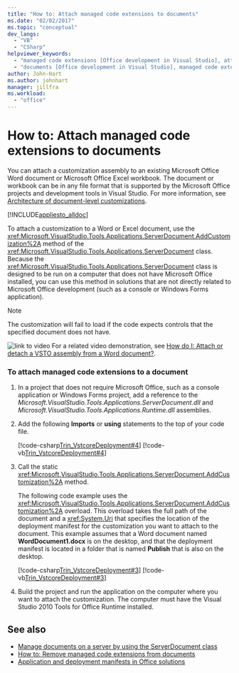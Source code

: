 ```yaml
---
title: "How to: Attach managed code extensions to documents"
ms.date: "02/02/2017"
ms.topic: "conceptual"
dev_langs:
  - "VB"
  - "CSharp"
helpviewer_keywords:
  - "managed code extensions [Office development in Visual Studio], attaching"
  - "documents [Office development in Visual Studio], managed code extensions"
author: John-Hart
ms.author: johnhart
manager: jillfra
ms.workload:
  - "office"
---
```

# How to: Attach managed code extensions to documents
  You can attach a customization assembly to an existing Microsoft Office Word document or Microsoft Office Excel workbook. The document or workbook can be in any file format that is supported by the Microsoft Office projects and development tools in Visual Studio. For more information, see [Architecture of document-level customizations](../vsto/architecture-of-document-level-customizations.md).

 [!INCLUDE[appliesto_alldoc](../vsto/includes/appliesto-alldoc-md.md)]

 To attach a customization to a Word or Excel document, use the <xref:Microsoft.VisualStudio.Tools.Applications.ServerDocument.AddCustomization%2A> method of the <xref:Microsoft.VisualStudio.Tools.Applications.ServerDocument> class. Because the <xref:Microsoft.VisualStudio.Tools.Applications.ServerDocument> class is designed to be run on a computer that does not have Microsoft Office installed, you can use this method in solutions that are not directly related to Microsoft Office development (such as a console or Windows Forms application).

> [!NOTE]
> The customization will fail to load if the code expects controls that the specified document does not have.

 ![link to video](../vsto/media/playvideo.gif "link to video") For a related video demonstration, see [How do I: Attach or detach a VSTO assembly from a Word document?](http://go.microsoft.com/fwlink/?LinkId=136782).

### To attach managed code extensions to a document

1. In a project that does not require Microsoft Office, such as a console application or Windows Forms project, add a reference to the *Microsoft.VisualStudio.Tools.Applications.ServerDocument.dll* and *Microsoft.VisualStudio.Tools.Applications.Runtime.dll* assemblies.

2. Add the following **Imports** or **using** statements to the top of your code file.

     [!code-csharp[Trin_VstcoreDeployment#4](../vsto/codesnippet/CSharp/Trin_VstcoreDeploymentCS/Program.cs#4)]
     [!code-vb[Trin_VstcoreDeployment#4](../vsto/codesnippet/VisualBasic/Trin_VstcoreDeploymentVB/Program.vb#4)]

3. Call the static <xref:Microsoft.VisualStudio.Tools.Applications.ServerDocument.AddCustomization%2A> method.

     The following code example uses the <xref:Microsoft.VisualStudio.Tools.Applications.ServerDocument.AddCustomization%2A> overload. This overload takes the full path of the document and a <xref:System.Uri> that specifies the location of the deployment manifest for the customization you want to attach to the document. This example assumes that a Word document named **WordDocument1.docx** is on the desktop, and that the deployment manifest is located in a folder that is named **Publish** that is also on the desktop.

     [!code-csharp[Trin_VstcoreDeployment#3](../vsto/codesnippet/CSharp/Trin_VstcoreDeploymentCS/Program.cs#3)]
     [!code-vb[Trin_VstcoreDeployment#3](../vsto/codesnippet/VisualBasic/Trin_VstcoreDeploymentVB/Program.vb#3)]

4. Build the project and run the application on the computer where you want to attach the customization. The computer must have the Visual Studio 2010 Tools for Office Runtime installed.

## See also
- [Manage documents on a server by using the ServerDocument class](../vsto/managing-documents-on-a-server-by-using-the-serverdocument-class.md)
- [How to: Remove managed code extensions from documents](../vsto/how-to-remove-managed-code-extensions-from-documents.md)
- [Application and deployment manifests in Office solutions](../vsto/application-and-deployment-manifests-in-office-solutions.md)
